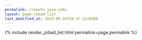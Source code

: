 ```yaml
---
permalink: /remote-java-jobs
layout: page-jobad-list
last_modified_at: 2019-09-24T18:37:22+0200
---
```

{% include render_jobad_list.html permalink=page.permalink %}
